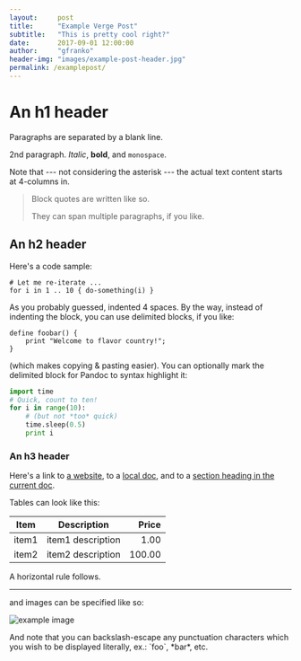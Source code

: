 ```yaml
---
layout:     post
title:      "Example Verge Post"
subtitle:   "This is pretty cool right?"
date:       2017-09-01 12:00:00
author:     "gfranko"
header-img: "images/example-post-header.jpg"
permalink: /examplepost/
---
```


An h1 header
============

Paragraphs are separated by a blank line.

2nd paragraph. *Italic*, **bold**, and `monospace`.

Note that --- not considering the asterisk --- the actual text
content starts at 4-columns in.

> Block quotes are
> written like so.
>
> They can span multiple paragraphs,
> if you like.



An h2 header
------------

Here's a code sample:

    # Let me re-iterate ...
    for i in 1 .. 10 { do-something(i) }

As you probably guessed, indented 4 spaces. By the way, instead of
indenting the block, you can use delimited blocks, if you like:

~~~
define foobar() {
    print "Welcome to flavor country!";
}
~~~

(which makes copying & pasting easier). You can optionally mark the
delimited block for Pandoc to syntax highlight it:

~~~python
import time
# Quick, count to ten!
for i in range(10):
    # (but not *too* quick)
    time.sleep(0.5)
    print i
~~~



### An h3 header ###

Here's a link to [a website](http://foo.bar), to a [local
doc](local-doc.html), and to a [section heading in the current
doc](#an-h2-header).

Tables can look like this:

| Item | Description | Price |
| --- | --- | ---: |
| item1 | item1 description | 1.00 |
| item2 | item2 description | 100.00 |

A horizontal rule follows.

***

and images can be specified like so:

![example image]({{site.baseUrl}}/images/example-post-header.jpg "An exemplary image")

And note that you can backslash-escape any punctuation characters
which you wish to be displayed literally, ex.: \`foo\`, \*bar\*, etc.
